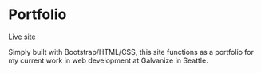 Portfolio
=========

[Live site](https://cashed.github.io/portfolio)

Simply built with Bootstrap/HTML/CSS, this site functions as a portfolio for my current work in web development at Galvanize in Seattle.
